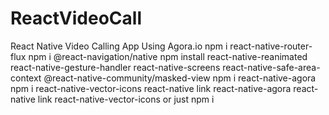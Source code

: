 # ReactVideoCall
React Native Video Calling App Using Agora.io
 npm i react-native-router-flux
 npm i @react-navigation/native
 npm install react-native-reanimated react-native-gesture-handler react-native-screens react-native-safe-area-context @react-native-community/masked-view
 npm i react-native-agora
 npm i react-native-vector-icons
  react-native link react-native-agora
  react-native link react-native-vector-icons
  or just npm i

